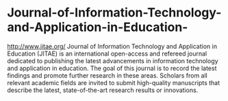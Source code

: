 Journal-of-Information-Technology-and-Application-in-Education-
===============================================================

http://www.jitae.org/  Journal of Information Technology and Application in Education (JITAE) is an international open-access and refereed journal dedicated to publishing the latest advancements in information technology and application in education. The goal of this journal is to record the latest findings and promote further research in these areas. Scholars from all relevant academic fields are invited to submit high-quality manuscripts that describe the latest, state-of-the-art research results or innovations.

